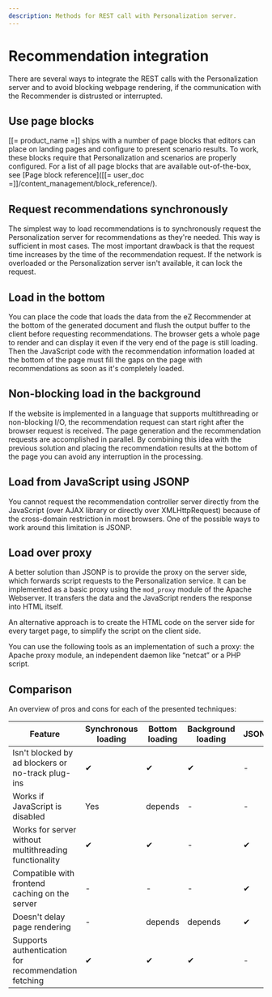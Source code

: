 ```yaml
---
description: Methods for REST call with Personalization server.
---
```


# Recommendation integration

There are several ways to integrate the REST calls with the Personalization server 
and to avoid blocking webpage rendering, if the communication with the Recommender 
is distrusted or interrupted.

## Use page blocks

[[= product_name =]] ships with a number of page blocks that editors can place on
landing pages and configure to present scenario results.
To work, these blocks require that Personalization and scenarios are properly 
configured.
For a list of all page blocks that are available out-of-the-box, 
see [Page block reference]([[= user_doc =]]/content_management/block_reference/).

## Request recommendations synchronously

The simplest way to load recommendations is to synchronously request the Personalization 
server for recommendations as they're needed. This way is sufficient in most cases. 
The most important drawback is that the request time increases by the time 
of the recommendation request. 
If the network is overloaded or the Personalization server isn't available, 
it can lock the request.

## Load in the bottom

You can place the code that loads the data from the eZ Recommender at the bottom 
of the generated document and flush the output buffer to the client 
before requesting recommendations. 
The browser gets a whole page to render and can display it even if the very end 
of the page is still loading. 
Then the JavaScript code with the recommendation information loaded at the bottom 
of the page must fill the gaps on the page with recommendations as soon as 
it's completely loaded.

## Non-blocking load in the background

If the website is implemented in a language that supports multithreading or 
non-blocking I/O, the recommendation request can start right after the browser 
request is received. 
The page generation and the recommendation requests are accomplished in parallel. 
By combining this idea with the previous solution and placing the recommendation 
results at the bottom of the page you can avoid any interruption in the processing.

## Load from JavaScript using JSONP

You cannot request the recommendation controller server directly from the JavaScript 
(over AJAX library or directly over XMLHttpRequest) because of the cross-domain 
restriction in most browsers. 
One of the possible ways to work around this limitation is JSONP.

## Load over proxy

A better solution than JSONP is to provide the proxy on the server side, which 
forwards script requests to the Personalization service. 
It can be implemented as a basic proxy using the `mod_proxy` module of 
the Apache Webserver. 
It transfers the data and the JavaScript renders the response into HTML itself.

An alternative approach is to create the HTML code on the server side for every 
target page, to simplify the script on the client side.

You can use the following tools as an implementation of such a proxy: 
the Apache proxy module, an independent daemon like “netcat” or a PHP script.

## Comparison

An overview of pros and cons for each of the presented techniques:

|Feature|Synchronous loading|Bottom loading|Background loading|JSONP|XMLHttpRequest + Proxy|
|---|---|---|---|---|---|
|Isn't blocked by ad blockers or no-track plug-ins|&#10004;|&#10004;|&#10004;|-|&#10004;|
|Works if JavaScript is disabled|Yes|depends|-|-|-|	 	 
|Works for server without multithreading functionality|&#10004;|&#10004;|-|&#10004;|&#10004;|
|Compatible with frontend caching on the server|-|-|-|&#10004;|&#10004;|
|Doesn't delay page rendering|-|depends|depends|&#10004;|&#10004;|
|Supports authentication for recommendation fetching|&#10004;|&#10004;|&#10004;|-|depends|
